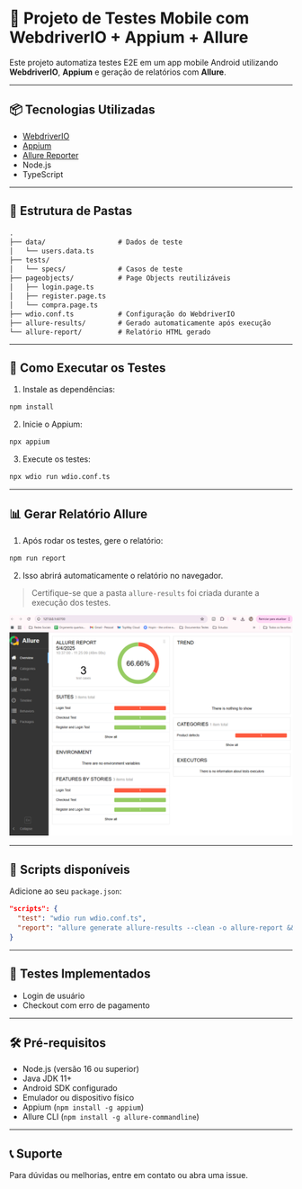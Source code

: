 # 🤖 Projeto de Testes Mobile com WebdriverIO + Appium + Allure

Este projeto automatiza testes E2E em um app mobile Android utilizando **WebdriverIO**, **Appium** e geração de relatórios com **Allure**.

---

## 📦 Tecnologias Utilizadas

- [WebdriverIO](https://webdriver.io/)
- [Appium](https://appium.io/)
- [Allure Reporter](https://docs.qameta.io/allure/)
- Node.js
- TypeScript

---

## 📁 Estrutura de Pastas

```
.
├── data/                  # Dados de teste
│   └── users.data.ts
├── tests/
│   └── specs/             # Casos de teste
├── pageobjects/           # Page Objects reutilizáveis
│   ├── login.page.ts
│   ├── register.page.ts
│   └── compra.page.ts
├── wdio.conf.ts           # Configuração do WebdriverIO
├── allure-results/        # Gerado automaticamente após execução
└── allure-report/         # Relatório HTML gerado
```

---

## 🚀 Como Executar os Testes

1. Instale as dependências:
```bash
npm install
```

2. Inicie o Appium:
```bash
npx appium
```

3. Execute os testes:
```bash
npx wdio run wdio.conf.ts
```

---

## 📊 Gerar Relatório Allure

1. Após rodar os testes, gere o relatório:
```bash
npm run report
```

2. Isso abrirá automaticamente o relatório no navegador.

> Certifique-se que a pasta `allure-results` foi criada durante a execução dos testes.

![alt text](image.png)

---

## 📜 Scripts disponíveis

Adicione ao seu `package.json`:

```json
"scripts": {
  "test": "wdio run wdio.conf.ts",
  "report": "allure generate allure-results --clean -o allure-report && allure open allure-report"
}
```

---

## 🧪 Testes Implementados

- Login de usuário
- Checkout com erro de pagamento

---

## 🛠 Pré-requisitos

- Node.js (versão 16 ou superior)
- Java JDK 11+
- Android SDK configurado
- Emulador ou dispositivo físico
- Appium (`npm install -g appium`)
- Allure CLI (`npm install -g allure-commandline`)

---

## 📞 Suporte

Para dúvidas ou melhorias, entre em contato ou abra uma issue.
